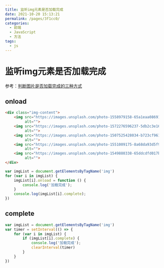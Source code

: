 ```yaml
---
title: 监听img元素是否加载完成
date: 2021-10-20 15:13:21
permalink: /pages/3f1cc0/
categories:
  - 前端
  - JavaScript
  - 方法
tags:
  - js
---
```

# 监听img元素是否加载完成

参考：[判断图片是否加载完成的三种方式](https://blog.csdn.net/zhuchunyan_aijia/article/details/52016962?utm_medium=distribute.pc_relevant.none-task-blog-2%7Edefault%7EOPENSEARCH%7Edefault-8.control&depth_1-utm_source=distribute.pc_relevant.none-task-blog-2%7Edefault%7EOPENSEARCH%7Edefault-8.control)

## onload

```html
<div class="img-content">
    <img src="https://images.unsplash.com/photo-1558979158-65a1eaa08691?ixlib=rb-1.2.1&ixid=eyJhcHBfaWQiOjEyMDd9&auto=format&fit=crop&w=1350&q=80"
         alt="">
    <img src="https://images.unsplash.com/photo-1572276596237-5db2c3e16c5d?ixlib=rb-1.2.1&ixid=eyJhcHBfaWQiOjEyMDd9&auto=format&fit=crop&w=1350&q=80"
         alt="">
    <img src="https://images.unsplash.com/photo-1507525428034-b723cf961d3e?ixlib=rb-1.2.1&ixid=eyJhcHBfaWQiOjEyMDd9&auto=format&fit=crop&w=1353&q=80"
         alt="">
    <img src="https://images.unsplash.com/photo-1551009175-8a68da93d5f9?ixlib=rb-1.2.1&ixid=eyJhcHBfaWQiOjEyMDd9&auto=format&fit=crop&w=1351&q=80"
         alt="">
    <img src="https://images.unsplash.com/photo-1549880338-65ddcdfd017b?ixlib=rb-1.2.1&ixid=eyJhcHBfaWQiOjEyMDd9&auto=format&fit=crop&w=1350&q=80"
         alt="">
</div>
```

```js
var imgList = document.getElementsByTagName('img')
for (var i in imgList) {
    imgList[i].onload = function () {
        console.log('加载完成');
    }
    console.log(imgList[i].complete);
})
```

## complete

```js
var imgList = document.getElementsByTagName('img')
var timer = setInterval(() => {
    for (var i in imgList) {
        if (imgList[i].complete) {
            console.log('加载完成');
            clearInterval(timer)
        }
    }
})
```



